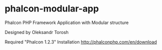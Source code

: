phalcon-modular-app
===================

Phalcon PHP Framework Application
with Modular structure

Designed by Oleksandr Torosh

Required "Phalcon 1.2.3"
Installation http://phalconphp.com/en/download